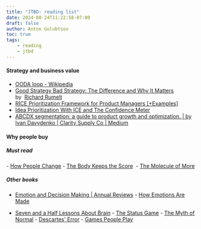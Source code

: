 ```yaml
---
title: "JTBD: reading list"
date: 2024-08-24T11:22:58-07:00
draft: false
author: Anton Golubtsov
toc: true
tags:
    - reading
    - jtbd
---
```


#### Strategy and business value

-   [OODA loop - Wikipedia](https://en.wikipedia.org/wiki/OODA_loop)
-   [Good Strategy Bad Strategy: The Difference and Why It Matters](https://www.amazon.com/Good-Strategy-Bad-Difference-Matters-ebook/dp/B004J4WKEC/) by  [Richard Rumelt](https://www.amazon.com/s/ref=dp_byline_sr_ebooks_1?ie=UTF8&field-author=Richard+Rumelt&text=Richard+Rumelt&sort=relevancerank&search-alias=digital-text)
-   [RICE Prioritization Framework for Product Managers \[+Examples\]](https://www.intercom.com/blog/rice-simple-prioritization-for-product-managers/)
-   [Idea Prioritization With ICE and The Confidence Meter](https://itamargilad.com/the-tool-that-will-help-you-choose-better-product-ideas/)
-   [ABCDX segmentation: a guide to product growth and optimization. | by Ivan Davydenko | Clarity Supply Co | Medium](https://medium.com/clarity-supply-co/abcdx-segmentation-a-guide-to-product-growth-and-optimization-a4b665f050)

#### Why people buy

##### Must read

- [How People Change](https://www.amazon.com/People-Change-Relationships-Neuroplasticity-Psychotherapy/dp/0393711765/ref=sr_1_4?crid=10IOVF5RP46DN&dchild=1&keywords=how+people+change&qid=1635516821&sprefix=how+people+%2Caps%2C269&sr=8-4)
- [The Body Keeps the Score](https://www.amazon.com/Body-Keeps-Score-Healing-Trauma/dp/0143127748) 
- [The Molecule of More](https://www.amazon.com/dp/1948836580)

##### Other books

-   [Emotion and Decision Making | Annual Reviews](https://www.annualreviews.org/content/journals/10.1146/annurev-psych-010213-115043)
    - [How Emotions Are Made](https://www.amazon.com/How-Emotions-Are-Made-Secret-ebook/dp/B00QPHURT6/ref=sr_1_8?dchild=1&keywords=User+Psychology+of+Emotional+User+Experience&qid=1635516866&sr=8-8)

*   [Seven and a Half Lessons About Brain](https://www.amazon.com/Seven-Half-Lessons-About-Brain/dp/0358157145)
    - [The Status Game](https://www.amazon.com/Status-Game-Position-Governs-Everything-ebook/dp/B08H7Y414K/ref=tmm_kin_swatch_0?_encoding=UTF8&qid=1675218468&sr=8-1)
    - [The Myth of Normal](https://www.amazon.com/Myth-Normal-Illness-Healing-Culture/dp/0593083881)
    - [Descartes' Error](https://www.amazon.com/Descartes-Error-Emotion-Reason-Human-ebook/dp/B00AFY2XVK/ref=tmm_kin_swatch_0?_encoding=UTF8&qid=1681266855&sr=8-1)
    - [Games People Play](https://www.amazon.com/Games-People-Play-Transactional-Analysis/dp/0345410033)
